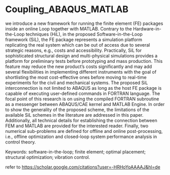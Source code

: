 # Coupling_ABAQUS_MATLAB
we introduce a new framework for running the finite element (FE) packages inside an online Loop together with MATLAB. Contrary to the Hardware-in-the-Loop techniques (HiL), in the proposed Software-in-the-Loop framework (SiL), the FE package represents a simulation platform replicating the real system which can be out of access due to several strategic reasons, e.g., costs and accessibility. Practically, SiL for sophisticated structural design and multi-physical simulations provides a platform for preliminary tests before prototyping and mass production. This feature may reduce the new product’s costs significantly and may add several flexibilities in implementing different instruments with the goal of shortlisting the most cost-effective ones before moving to real-time experiments for the civil and mechanical systems. The proposed SiL interconnection is not limited to ABAQUS as long as the host FE package is capable of executing user-defined commands in FORTRAN language. The focal point of this research is on using the compiled FORTRAN subroutine as a messenger between ABAQUS/CAE kernel and MATLAB Engine. In order to show the generality of the proposed scheme, the limitations of the available SiL schemes in the literature are addressed in this paper. Additionally, all technical details for establishing the connection between FEM and MATLAB are provided for the interested reader. Finally, two numerical sub-problems are defined for offline and online post-processing, i.e., offline optimization and closed-loop system performance analysis in control theory.  

Keywords: software-in-the-loop; finite element; optimal placement; structural optimization; vibration control.


refer to https://scholar.google.com/citations?user=-HRHoYoAAAAJ&hl=de
